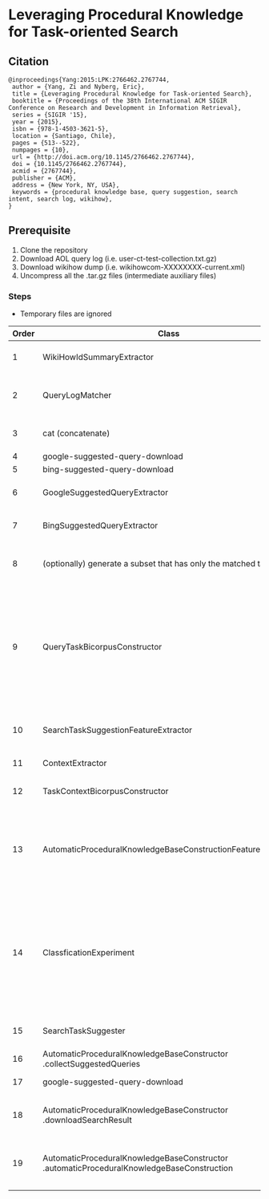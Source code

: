# Leveraging Procedural Knowledge for Task-oriented Search

## Citation

```
@inproceedings{Yang:2015:LPK:2766462.2767744,
 author = {Yang, Zi and Nyberg, Eric},
 title = {Leveraging Procedural Knowledge for Task-oriented Search},
 booktitle = {Proceedings of the 38th International ACM SIGIR Conference on Research and Development in Information Retrieval},
 series = {SIGIR '15},
 year = {2015},
 isbn = {978-1-4503-3621-5},
 location = {Santiago, Chile},
 pages = {513--522},
 numpages = {10},
 url = {http://doi.acm.org/10.1145/2766462.2767744},
 doi = {10.1145/2766462.2767744},
 acmid = {2767744},
 publisher = {ACM},
 address = {New York, NY, USA},
 keywords = {procedural knowledge base, query suggestion, search intent, search log, wikihow},
}
```

## Prerequisite
1. Clone the repository
1. Download AOL query log (i.e. user-ct-test-collection.txt.gz)
1. Download wikihow dump (i.e. wikihowcom-XXXXXXXX-current.xml)
1. Uncompress all the .tar.gz files (intermediate auxiliary files)

### Steps
* Temporary files are ignored

| Order | Class | Input(s) | Output(s) |
| --- | --- | --- | --- |
| 1 | WikiHowIdSummaryExtractor | wikihowcom-XXXXXXXX-current.xml | data/wikihow-id-summary.tsv |
| 2 | QueryLogMatcher | data/wikihow-id-summary.tsv, user-ct-test-collection.txt.gz | data/log-matched-query.tsv |
| 3 | cat (concatenate) | data/log-matching-query.tsv, data/1k-additional-query.tsv | data/query.tsv |
| 4 | google-suggested-query-download | data/query.tsv | data/googlerp/ |
| 5 | bing-suggested-query-download | data/query.tsv | data/bingrp/ |
| 6 | GoogleSuggestedQueryExtractor | data/googlerp/ | data/google-suggested-query.tsv |
| 7 | BingSuggestedQueryExtractor | data/bingrp/ | data/bing-suggested-query.tsv |
| 8 | (optionally) generate a subset that has only the matched tasks | wikihowcom-XXXXXXXX-current.xml, data/query.tsv | wikihow-matched-task.xml |
| 9 | QueryTaskBicorpusConstructor | data/log-matched-query.tsv, data/google-suggested-query.tsv, data/bing-suggested-query.tsv, data/wikihow-matched-task.xml (or original), data/query.tsv | data/classify-sts-corpus.tsv |
| 10 | SearchTaskSuggestionFeatureExtractor | data/classify-sts-corpus.tsv | data/classify-sts-mallet.features, data/classify-sts-mallet.ids |
| 11 | ContextExtractor | data/query.tsv, data/googlerp/ | data/context/ |
| 12 | TaskContextBicorpusConstructor | data/classify-sts-corpus.tsv, data/context/ | data/classify-apkbc-corpus.tsv |
| 13 | AutomaticProceduralKnowledgeBaseConstructionFeatureExtractor | data/classify-apkbc-corpus.tsv | data/classify-apkbc-mallet-summary.features, data/classify-apkbc-mallet-explanation.features, data/classify-apkbc-mallet.ids |
| 14 | ClassficationExperiment | data/classify-sts-mallet.features, data/classify-sts-mallet.ids, data/classify-apkbc-mallet-summary.features, data/classify-apkbc-mallet-explanation.features, data/classify-apkbc-mallet.ids | model/model-sts.crf, model/model-apkbc-summary.crf, model/model-apkbc-explanation.crf |
| 15 | SearchTaskSuggester | data/e2e-input.tsv, data/wikihow-matched-task.xml | data/e2e-sts-result.tsv |
| 16 | AutomaticProceduralKnowledgeBaseConstructor .collectSuggestedQueries | data/e2e-input.tsv | data/e2e-apkbc-suggested-query.txt |
| 17 | google-suggested-query-download | data/e2e-apkbc-suggested-query.txt | data/e2e-googlerp/ |
| 18 | AutomaticProceduralKnowledgeBaseConstructor .downloadSearchResult | data/e2e-apkbc-suggested-query.tsv, data/e2e-googlerp/ | data/e2e-context/ |
| 19 | AutomaticProceduralKnowledgeBaseConstructor .automaticProceduralKnowledgeBaseConstruction | data/e2e-input.tsv, data/e2e-apkbc-suggested-query.tsv, data/e2e-context/ | data/e2e-apkbc-result.tsv |
